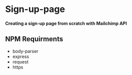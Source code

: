 # Sign-up-page
<h4>Creating a sign-up page from scratch with Mailchimp API</h4>

<h2>NPM Requirments</h2>
<ul>
  <li>body-parser</li>
  <li>express</li>
  <li>request</li>
  <li>https</li>
</ul>
